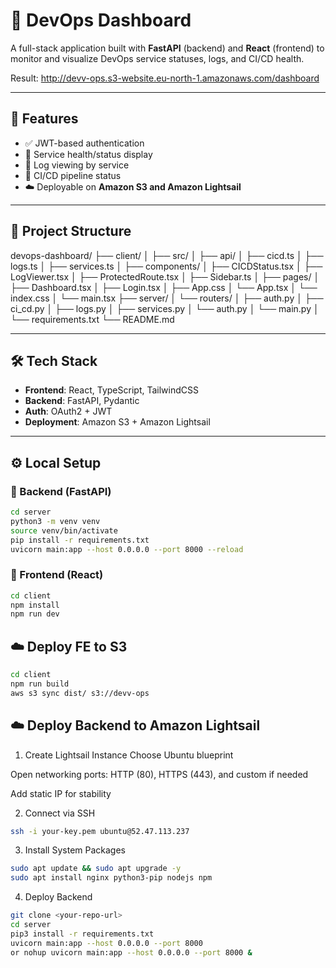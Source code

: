 # 🚀 DevOps Dashboard

A full-stack application built with **FastAPI** (backend) and **React** (frontend) to monitor and visualize DevOps service statuses, logs, and CI/CD health.

Result: http://devv-ops.s3-website.eu-north-1.amazonaws.com/dashboard

---

## 🧩 Features

- ✅ JWT-based authentication
- 📡 Service health/status display
- 📜 Log viewing by service
- 🔄 CI/CD pipeline status
- ☁️ Deployable on **Amazon S3 and Amazon Lightsail**

---

## 📁 Project Structure

devops-dashboard/
├── client/
│ ├── src/
│   ├── api/
│       ├── cicd.ts
│       ├── logs.ts
│       ├── services.ts
│   ├── components/
│       ├── CICDStatus.tsx
│       ├── LogViewer.tsx
│       ├── ProtectedRoute.tsx
│       ├── Sidebar.ts
│   ├── pages/
│       ├── Dashboard.tsx
│       ├── Login.tsx
│   ├── App.css
│   └── App.tsx
│   └── index.css
│   └── main.tsx
├── server/
│ └── routers/
│       ├── auth.py
│       ├── ci_cd.py
│       ├── logs.py
│       ├── services.py
│ └── auth.py
│ └── main.py
│ └── requirements.txt
└── README.md


---

## 🛠️ Tech Stack

- **Frontend**: React, TypeScript, TailwindCSS
- **Backend**: FastAPI, Pydantic
- **Auth**: OAuth2 + JWT
- **Deployment**: Amazon S3 + Amazon Lightsail

---

## ⚙️ Local Setup

### 🔧 Backend (FastAPI)

```bash
cd server
python3 -m venv venv
source venv/bin/activate
pip install -r requirements.txt
uvicorn main:app --host 0.0.0.0 --port 8000 --reload
```

### 🔧 Frontend (React)

```bash
cd client
npm install
npm run dev
```

## ☁️ Deploy FE to S3

```bash
cd client
npm run build
aws s3 sync dist/ s3://devv-ops 
```

## ☁️ Deploy Backend to Amazon Lightsail

1. Create Lightsail Instance
Choose Ubuntu blueprint

Open networking ports: HTTP (80), HTTPS (443), and custom if needed

Add static IP for stability

2. Connect via SSH
```bash
ssh -i your-key.pem ubuntu@52.47.113.237
```

3. Install System Packages
```bash
sudo apt update && sudo apt upgrade -y
sudo apt install nginx python3-pip nodejs npm
```

4. Deploy Backend

```bash
git clone <your-repo-url>
cd server
pip3 install -r requirements.txt
uvicorn main:app --host 0.0.0.0 --port 8000
or nohup uvicorn main:app --host 0.0.0.0 --port 8000 &
```




